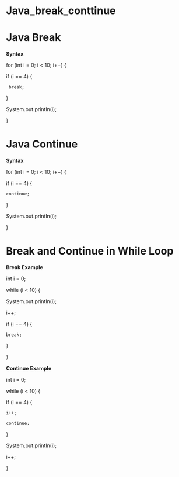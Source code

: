 # Java_break_conttinue

# Java Break

**Syntax**

for (int i = 0; i < 10; i++) {

  if (i == 4) {
  
     break;
     
  }
  
  System.out.println(i);
  
}

# Java Continue

**Syntax**

for (int i = 0; i < 10; i++) {

  if (i == 4) {
  
    continue;
    
  }
  
  System.out.println(i);
  
}

# Break and Continue in While Loop

**Break Example**

int i = 0;

while (i < 10) {

  System.out.println(i);
  
  i++;
  
  if (i == 4) {
  
    break;
    
  }
  
}

**Continue Example**

int i = 0;

while (i < 10) {

  if (i == 4) {
  
    i++;
    
    continue;
    
  }
  
  System.out.println(i);
  
  i++;
  
}
